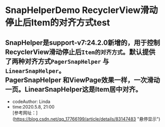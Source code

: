 SnapHelperDemo RecyclerView滑动停止后Item的对齐方式test
=======

SnapHelper是support-v7:24.2.0新增的，用于控制RecyclerView滑动停止后`Item的对齐方式`。默认提供了两种对齐方式`PagerSnapHelper` 与 `LinearSnapHelper`。<br>
PagerSnapHelper 和ViewPage效果一样，一次滑动一页。LinearSnapHelper这是Item居中对齐。
-------
* codeAuthor: Linda
* time:2020.5.8, 21:00<br>
[参考网址：] (https://blog.csdn.net/qq_17766199/article/details/83147483 "悬停显示")
